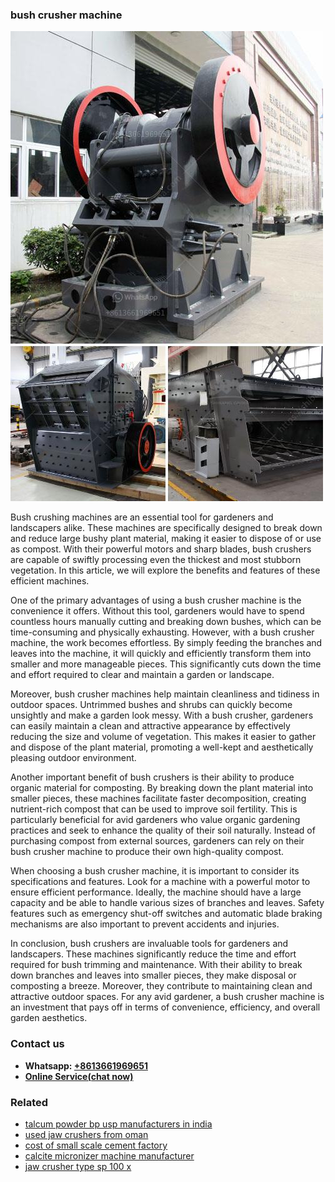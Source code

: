<h3>bush crusher machine</h3><img src='1704951486.jpg' alt=''><p>Bush crushing machines are an essential tool for gardeners and landscapers alike. These machines are specifically designed to break down and reduce large bushy plant material, making it easier to dispose of or use as compost. With their powerful motors and sharp blades, bush crushers are capable of swiftly processing even the thickest and most stubborn vegetation. In this article, we will explore the benefits and features of these efficient machines.</p><p>One of the primary advantages of using a bush crusher machine is the convenience it offers. Without this tool, gardeners would have to spend countless hours manually cutting and breaking down bushes, which can be time-consuming and physically exhausting. However, with a bush crusher machine, the work becomes effortless. By simply feeding the branches and leaves into the machine, it will quickly and efficiently transform them into smaller and more manageable pieces. This significantly cuts down the time and effort required to clear and maintain a garden or landscape.</p><p>Moreover, bush crusher machines help maintain cleanliness and tidiness in outdoor spaces. Untrimmed bushes and shrubs can quickly become unsightly and make a garden look messy. With a bush crusher, gardeners can easily maintain a clean and attractive appearance by effectively reducing the size and volume of vegetation. This makes it easier to gather and dispose of the plant material, promoting a well-kept and aesthetically pleasing outdoor environment.</p><p>Another important benefit of bush crushers is their ability to produce organic material for composting. By breaking down the plant material into smaller pieces, these machines facilitate faster decomposition, creating nutrient-rich compost that can be used to improve soil fertility. This is particularly beneficial for avid gardeners who value organic gardening practices and seek to enhance the quality of their soil naturally. Instead of purchasing compost from external sources, gardeners can rely on their bush crusher machine to produce their own high-quality compost.</p><p>When choosing a bush crusher machine, it is important to consider its specifications and features. Look for a machine with a powerful motor to ensure efficient performance. Ideally, the machine should have a large capacity and be able to handle various sizes of branches and leaves. Safety features such as emergency shut-off switches and automatic blade braking mechanisms are also important to prevent accidents and injuries.</p><p>In conclusion, bush crushers are invaluable tools for gardeners and landscapers. These machines significantly reduce the time and effort required for bush trimming and maintenance. With their ability to break down branches and leaves into smaller pieces, they make disposal or composting a breeze. Moreover, they contribute to maintaining clean and attractive outdoor spaces. For any avid gardener, a bush crusher machine is an investment that pays off in terms of convenience, efficiency, and overall garden aesthetics.</p><h3>Contact us</h3><ul><li><strong>Whatsapp:&nbsp;<a href="https://wa.me/8613661969651">+8613661969651</a></strong></li><li><a href="https://swt.shibang-china.com/?git&amp;zhl&amp;bush crusher machine"><strong>Online Service(chat now)</strong></a></li></ul><h3>Related</h3><ul><li><a href='talcum powder bp usp manufacturers in india.md'>talcum powder bp usp manufacturers in india</a></li><li><a href='used jaw crushers from oman.md'>used jaw crushers from oman</a></li><li><a href='cost of small scale cement factory.md'>cost of small scale cement factory</a></li><li><a href='calcite micronizer machine manufacturer.md'>calcite micronizer machine manufacturer</a></li><li><a href='jaw crusher type sp 100 x.md'>jaw crusher type sp 100 x</a></li></ul>